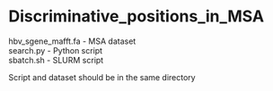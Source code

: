 # Discriminative_positions_in_MSA
hbv_sgene_mafft.fa - MSA dataset <br />
search.py - Python script<br />
sbatch.sh - SLURM script<br />
 
Script and dataset should be in the same directory
